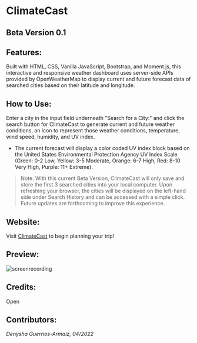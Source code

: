 # ClimateCast

## Beta Version 0.1

## Features:
Built with HTML, CSS, Vanilla JavaScript, Bootstrap, and Moment.js, this interactive and responsive weather dashboard uses server-side APIs provided by OpenWeatherMap to display current and future forecast data of searched cities based on their latitude and longitude.

## How to Use:
Enter a city in the input field underneath "Search for a City:" and click the search button for ClimateCast to generate current and future weather conditions, an icon to represent those weather conditions, temperature, wind speed, humidity, and UV index. 

- The current forecast will display a color coded UV index block based on the United States Environmental Protection Agency UV Index Scale (Green: 0-2 Low, Yellow: 3-5 Moderate, Orange: 6-7 High, Red: 8-10 Very High, Purple: 11+ Extreme).

> Note: With this current Beta Version, ClimateCast will only save and store the first 3 searched cities into your local computer. Upon refreshing your browser, the cities will be displayed on the left-hand side under Search History and can be accessed with a simple click. Future updates are forthcoming to improve this experience. 

## Website:
Visit [ClimateCast](https://denysha-abigail.github.io/weather-dashboard/) to begin planning your trip!

## Preview:
![screenrecording](./assets/images/ClimateCast.gif)

## Credits:
Open

## Contributors:
*Denysha Guerrios-Armaiz, 04/2022*